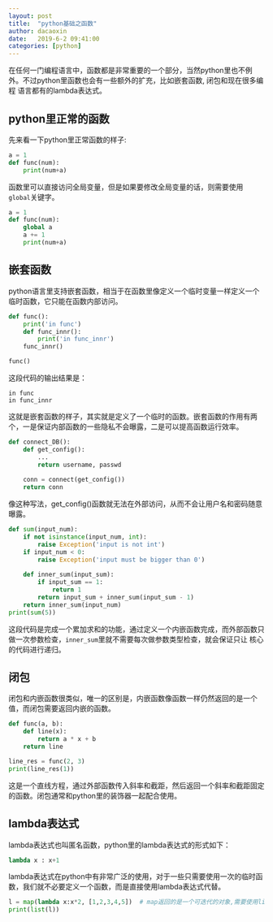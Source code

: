 ```yaml
---
layout: post
title:  "python基础之函数"
author: dacaoxin
date:   2019-6-2 09:41:00
categories: [python]
---
```


在任何一门编程语言中，函数都是非常重要的一个部分，当然python里也不例外。不过python里函数也会有一些额外的扩充，比如嵌套函数, 闭包和现在很多编程
语言都有的lambda表达式。

## python里正常的函数

先来看一下python里正常函数的样子:

```python
a = 1
def func(num):
    print(num+a)
```
函数里可以直接访问全局变量，但是如果要修改全局变量的话，则需要使用`global`关键字。

```python
a = 1
def func(num):
    global a
    a += 1
    print(num+a)
```

## 嵌套函数

python语言里支持嵌套函数，相当于在函数里像定义一个临时变量一样定义一个临时函数，它只能在函数内部访问。

```python
def func():
    print('in func')
    def func_innr():
        print('in func_innr')
    func_innr()

func()
```
这段代码的输出结果是：

```plain
in func
in func_innr
```
这就是嵌套函数的样子，其实就是定义了一个临时的函数。嵌套函数的作用有两个，一是保证内部函数的一些隐私不会曝露，二是可以提高函数运行效率。

```python
def connect_DB():
    def get_config():
        ...
        return username, passwd
    
    conn = connect(get_config())
    return conn
```
像这种写法，get_config()函数就无法在外部访问，从而不会让用户名和密码随意曝露。

```python
def sum(input_num):
    if not isinstance(input_num, int):
        raise Exception('input is not int')
    if input_num < 0:
        raise Exception('input must be bigger than 0')
        
    def inner_sum(input_sum):
        if input_sum == 1:
            return 1
        return input_sum + inner_sum(input_sum - 1)
    return inner_sum(input_num)
print(sum(5))
```
这段代码是完成一个累加求和的功能，通过定义一个内嵌函数完成，而外部函数只做一次参数检查，`inner_sum`里就不需要每次做参数类型检查，就会保证只让
核心的代码进行递归。

## 闭包

闭包和内嵌函数很类似，唯一的区别是，内嵌函数像函数一样仍然返回的是一个值，而闭包需要返回内嵌的函数。

```python
def func(a, b):
    def line(x):
        return a * x + b
    return line

line_res = func(2, 3)
print(line_res(1))
```
这是一个直线方程，通过外部函数传入斜率和截距，然后返回一个斜率和截距固定的函数。闭包通常和python里的装饰器一起配合使用。

## lambda表达式

lambda表达式也叫匿名函数，python里的lambda表达式的形式如下：
```python
lambda x : x+1
```
lambda表达式在python中有非常广泛的使用，对于一些只需要使用一次的临时函数，我们就不必要定义一个函数，而是直接使用lambda表达式代替。

```python
l = map(lambda x:x*2, [1,2,3,4,5])  # map返回的是一个可迭代的对象,需要使用list()转换成列表
print(list(l))
```